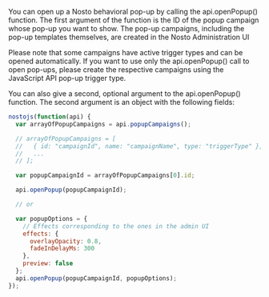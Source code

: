 You can open up a Nosto behavioral pop-up by calling the api.openPopup() function. The first argument of the function is the ID of the popup campaign whose pop-up you want to show. The pop-up campaigns, including the pop-up templates themselves, are created in the Nosto Administration UI

Please note that some campaigns have active trigger types and can be opened automatically. If you want to use only the api.openPopup() call to open pop-ups, please create the respective campaigns using the JavaScript API pop-up trigger type.

You can also give a second, optional argument to the api.openPopup() function. The second argument is an object with the following fields:

```js
nostojs(function(api) {
  var arrayOfPopupCampaigns = api.popupCampaigns();

  // arrayOfPopupCampaigns = [
  //   { id: "campaignId", name: "campaignName", type: "triggerType" },
  //   ...
  // ];

  var popupCampaignId = arrayOfPopupCampaigns[0].id;

  api.openPopup(popupCampaignId);

  // or

  var popupOptions = {
    // Effects corresponding to the ones in the admin UI
    effects: {
      overlayOpacity: 0.8,
      fadeInDelayMs: 300
    },
    preview: false
  };
  api.openPopup(popupCampaignId, popupOptions);  
});
```